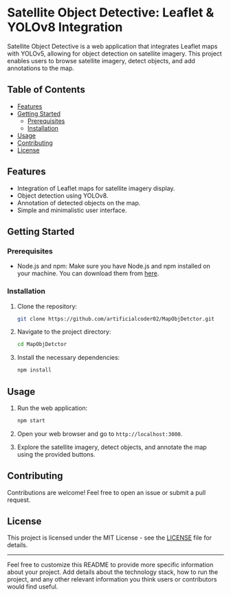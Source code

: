 # Satellite Object Detective: Leaflet & YOLOv8 Integration

Satellite Object Detective is a web application that integrates Leaflet maps with YOLOv5, allowing for object detection on satellite imagery. This project enables users to browse satellite imagery, detect objects, and add annotations to the map.

## Table of Contents

- [Features](#features)
- [Getting Started](#getting-started)
  - [Prerequisites](#prerequisites)
  - [Installation](#installation)
- [Usage](#usage)
- [Contributing](#contributing)
- [License](#license)

## Features

- Integration of Leaflet maps for satellite imagery display.
- Object detection using YOLOv8.
- Annotation of detected objects on the map.
- Simple and minimalistic user interface.

## Getting Started

### Prerequisites

- Node.js and npm: Make sure you have Node.js and npm installed on your machine. You can download them from [here](https://nodejs.org/).

### Installation

1. Clone the repository:
   ```bash
   git clone https://github.com/artificialcoder02/MapObjDetctor.git
   ```

2. Navigate to the project directory:
   ```bash
   cd MapObjDetctor
   ```

3. Install the necessary dependencies:
   ```bash
   npm install
   ```

## Usage

1. Run the web application:
   ```bash
   npm start
   ```

2. Open your web browser and go to `http://localhost:3000`.

3. Explore the satellite imagery, detect objects, and annotate the map using the provided buttons.

## Contributing

Contributions are welcome! Feel free to open an issue or submit a pull request.

## License

This project is licensed under the MIT License - see the [LICENSE](LICENSE) file for details.

---

Feel free to customize this README to provide more specific information about your project. Add details about the technology stack, how to run the project, and any other relevant information you think users or contributors would find useful.
